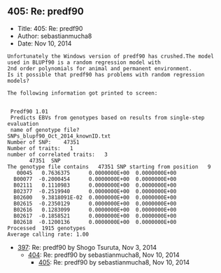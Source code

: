 ## 405: Re: predf90

- Title: 405: Re: predf90
- Author: sebastianmucha8
- Date: Nov 10, 2014

```
Unfortunately the Windows version of predf90 has crushed.The model used in BLUPf90 is a random regression model with
2nd order polynomials for animal and permanent environment. 
Is it possible that predf90 has problems with random regression models?

The following information got printed to screen:


 Predf90 1.01
 Predicts EBVs from genotypes based on results from single-step evaluation
 name of genotype file?
SNPs_blupf90_Oct_2014_knownID.txt
Number of SNP:	  47351
Number of traits:   1
number of correlated traits:   3
       47351  SNP
The genotype file contains   47351 SNP starting from position	9
   00045   0.7636375	  0.0000000E+00  0.0000000E+00
  B00077  -0.2000454	  0.0000000E+00  0.0000000E+00
  B02111   0.1110983	  0.0000000E+00  0.0000000E+00
  B02377  -0.2519940	  0.0000000E+00  0.0000000E+00
  B02600   9.3818091E-02  0.0000000E+00  0.0000000E+00
  B02615  -0.2350129	  0.0000000E+00  0.0000000E+00
  B02616   0.1283099	  0.0000000E+00  0.0000000E+00
  B02617  -0.1858521	  0.0000000E+00  0.0000000E+00
  B02618  -0.1200136	  0.0000000E+00  0.0000000E+00
Processed  1915 genotypes
Average calling rate: 1.00
```

- [397](0397.md): Re: predf90 by Shogo Tsuruta, Nov 3, 2014
    - [404](0404.md): Re: predf90 by sebastianmucha8, Nov 10, 2014
        - [405](0405.md): Re: predf90 by sebastianmucha8, Nov 10, 2014
